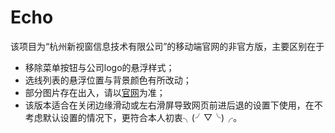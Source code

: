 # Echo
该项目为“杭州新视窗信息技术有限公司”的移动端官网的非官方版，主要区别在于
* 移除菜单按钮与公司logo的悬浮样式；
* 选线列表的悬浮位置与背景颜色有所改动；
* 部分图片存在出入，请以[官网](http://wei.new-see.com)为准；
* 该版本适合在关闭边缘滑动或左右滑屏导致网页前进后退的设置下使用，在不考虑默认设置的情况下，更符合本人初衷╮(╯▽╰)╭。
